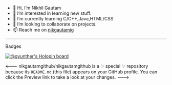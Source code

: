 - 👋 Hi, I’m Nikhil Gautam
- 👀 I’m interested in learning new stuff.
- 🌱 I’m currently learning C/C++,Java,HTML/CSS
- 💞️ I’m looking to collaborate on projects.
- 📫 Reach me on <a href="https://www.instagram.com/nikgautamig/">nikgautamig</a>

<hr>
Badges

[![@gyunther's Holopin board](https://holopin.me/gyunther)](https://holopin.io/@gyunther)

<---
nikgautamgithub/nikgautamgithub is a ✨ special ✨ repository because its `README.md` (this file) appears on your GitHub profile.
You can click the Preview link to take a look at your changes.
--->
